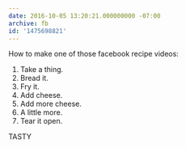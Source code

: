 ```yaml
---
date: 2016-10-05 13:20:21.000000000 -07:00
archive: fb
id: '1475698821'
---
```


How to make one of those facebook recipe videos:

1. Take a thing.
2. Bread it.
3. Fry it.
4. Add cheese.
5. Add more cheese.
6. A little more.
7. Tear it open.

TASTY
